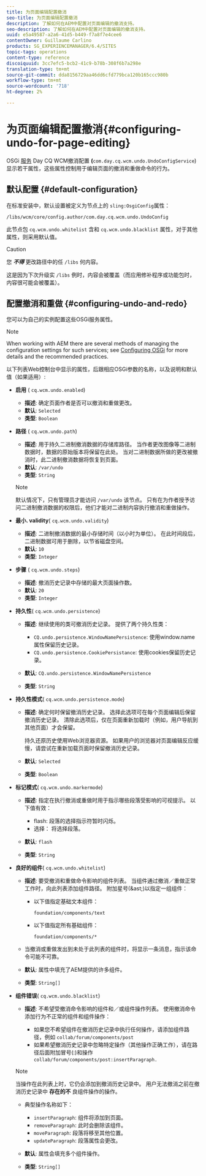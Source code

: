 ```yaml
---
title: 为页面编辑配置撤消
seo-title: 为页面编辑配置撤消
description: 了解如何在AEM中配置对页面编辑的撤消支持。
seo-description: 了解如何在AEM中配置对页面编辑的撤消支持。
uuid: e5a49587-a2a6-41d5-b449-f7a8f7e4cee6
contentOwner: Guillaume Carlino
products: SG_EXPERIENCEMANAGER/6.4/SITES
topic-tags: operations
content-type: reference
discoiquuid: 3cc7efc5-bcb2-41c9-b78b-308f6b7a298e
translation-type: tm+mt
source-git-commit: dda8156729aa46dd6cfd779bca120b165ccc980b
workflow-type: tm+mt
source-wordcount: '718'
ht-degree: 2%

---
```



# 为页面编辑配置撤消{#configuring-undo-for-page-editing}

OSGi [服务](/help/sites-deploying/configuring-osgi.md) Day CQ WCM撤消配置 **(**`com.day.cq.wcm.undo.UndoConfigService`)显示若干属性，这些属性控制用于编辑页面的撤消和重做命令的行为。

## 默认配置 {#default-configuration}

在标准安装中，默认设置被定义为节点上的 `sling:OsgiConfig`属性：

`/libs/wcm/core/config.author/com.day.cq.wcm.undo.UndoConfig`

此节点包 `cq.wcm.undo.whitelist` 含和 `cq.wcm.undo.blacklist` 属性，对于其他属性，则采用默认值。

>[!CAUTION]
>
>您 ***不得*** 更改路径中的任 `/libs` 何内容。
>
>这是因为下次升级实 `/libs` 例时，内容会被覆盖（而应用修补程序或功能包时，内容很可能会被覆盖）。

## 配置撤消和重做 {#configuring-undo-and-redo}

您可以为自己的实例配置这些OSGi服务属性。

>[!NOTE]
>
>When working with AEM there are several methods of managing the configuration settings for such services; see [Configuring OSGi](/help/sites-deploying/configuring-osgi.md) for more details and the recommended practices.

以下列表Web控制台中显示的属性，后跟相应OSGi参数的名称，以及说明和默认值（如果适用）:

* **启用**
( 
`cq.wcm.undo.enabled`)

   * **描述**: 确定页面作者是否可以撤消和重做更改。
   * **默认**: `Selected`
   * **类型**: `Boolean`

* **路径**
( 
`cq.wcm.undo.path`)

   * **描述**: 用于持久二进制撤消数据的存储库路径。 当作者更改图像等二进制数据时，数据的原始版本将保留在此处。 当对二进制数据所做的更改被撤消时，此二进制撤消数据将恢复到页面。
   * **默认**: `/var/undo`
   * **类型**: `String`

   >[!NOTE]
   >
   >默认情况下，只有管理员才能访问 `/var/undo` 该节点。 只有在为作者授予访问二进制撤消数据的权限后，他们才能对二进制内容执行撤消和重做操作。

* **最小. validity**( 
`cq.wcm.undo.validity`)

   * **描述**: 二进制撤消数据的最小存储时间（以小时为单位）。 在此时间段后，二进制数据可用于删除，以节省磁盘空间。
   * **默认**: `10`
   * **类型**: `Integer`

* **步骤**
( 
`cq.wcm.undo.steps`)

   * **描述**: 撤消历史记录中存储的最大页面操作数。
   * **默认**: `20`
   * **类型**: `Integer`

* **持久性**( 
`cq.wcm.undo.persistence`)

   * **描述**: 继续使用的类可撤消历史记录。 提供了两个持久性类：

      * `CQ.undo.persistence.WindowNamePersistence`: 使用window.name属性保留历史记录。
      * `CQ.undo.persistence.CookiePersistance`: 使用cookies保留历史记录。
   * **默认**: `CQ.undo.persistence.WindowNamePersistence`
   * **类型**: `String`


* **持久性模式**( 
`cq.wcm.undo.persistence.mode`)

   * **描述**: 确定何时保留撤消历史记录。 选择此选项可在每个页面编辑后保留撤消历史记录。 清除此选项后，仅在页面重新加载时（例如，用户导航到其他页面）才会保留。

      持久还原历史使用Web浏览器资源。 如果用户的浏览器对页面编辑反应缓慢，请尝试在重新加载页面时保留撤消历史记录。

   * **默认**: `Selected`
   * **类型**: `Boolean`

* **标记模式**( 
`cq.wcm.undo.markermode`)

   * **描述**: 指定在执行撤消或重做时用于指示哪些段落受影响的可视提示。 以下值有效：

      * flash: 段落的选择指示符暂时闪烁。
      * 选择： 将选择段落。
   * **默认**: `flash`
   * **类型**: `String`


* **良好的组件**( 
`cq.wcm.undo.whitelist`)

   * **描述**: 要受撤消和重做命令影响的组件列表。 当组件通过撤消／重做正常工作时，向此列表添加组件路径。 附加星号(&amp;ast;)以指定一组组件：

      * 以下值指定基础文本组件：

         `foundation/components/text`

      * 以下值指定所有基础组件：

         `foundation/components/*`
   * 当撤消或重做发出到未处于此列表的组件时，将显示一条消息，指示该命令可能不可靠。

   * **默认**: 属性中填充了AEM提供的许多组件。
   * **类型**: `String[]`


* **组件错误**( 
`cq.wcm.undo.blacklist`)

   * **描述**: 不希望受撤消命令影响的组件和／或组件操作列表。 使用撤消命令添加行为不正常的组件和组件操作：

      * 如果您不希望组件在撤消历史记录中执行任何操作，请添加组件路径，例如 `collab/forum/components/post`
      * 如果希望撤消历史记录中忽略特定操作（其他操作正确工作），请在路径后面附加冒号(:)和操作 `collab/forum/components/post:insertParagraph.`

   >[!NOTE]
   >
   >当操作在此列表上时，它仍会添加到撤消历史记录中。 用户无法撤消之前在撤消历史记录中 **存在的不** 良组件操作的操作。

   * 典型操作名称如下：

      * `insertParagraph`: 组件将添加到页面。
      * `removeParagraph`: 此时会删除该组件。
      * `moveParagraph`: 段落将移至其他位置。
      * `updateParagraph`: 段落属性会更改。
   * **默认**: 属性会填充多个组件操作。
   * **类型**: `String[]`




